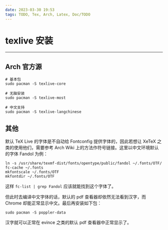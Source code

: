 ```yaml
---
date: 2023-03-30 19:53
tags: TODO, Tex, Arch, Latex, Doc/TODO
---
```


# texlive 安装

---

## Arch 官方源

```shell
# 基本包
sudo pacman -S texlive-core

# 无脑安装
sudo pacman -S texlive-most

# 中文支持
sudo pacman -S texlive-langchinese
```

## 其他

默认 TeX Live 的字体是不自动给 Fontconfig 提供字体的，因此若想让 XeTeX 之类的使用他们，需要参考 Arch Wiki 上的方法作符号链接。这里以中文环境默认的字体 Fandol 为例：

```shell
ln -s /usr/share/texmf-dist/fonts/opentype/public/fandol ~/.fonts/OTF/
fc-cache ~/.fonts
mkfontscale ~/.fonts/OTF
mkfontdir ~/.fonts/OTF
```

这样 `fc-list | grep Fandol` 应该就能找到这个字体了。

但此时去编译中文字体的话，默认的 pdf 查看器却依然无法看到汉字，而 Chrome 却能正常显示中文。最后再安装如下包：

```shell
sudo pacman -S poppler-data
```

汉字就可以正常在 evince 之类的默认 pdf 查看器中正常显示了。

